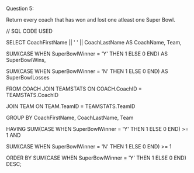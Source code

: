 Question 5:

 Return every coach that has won and lost one atleast one Super Bowl.

// SQL CODE USED 

SELECT CoachFirstName || ' ' || CoachLastName AS CoachName, Team,

SUM(CASE WHEN SuperBowlWinner = 'Y' THEN 1 ELSE 0 END) AS SuperBowlWins,

SUM(CASE WHEN SuperBowlWinner = 'N' THEN 1 ELSE 0 END) AS SuperBowlLosses

FROM COACH JOIN TEAMSTATS ON COACH.CoachID = TEAMSTATS.CoachID 

JOIN TEAM ON TEAM.TeamID = TEAMSTATS.TeamID

GROUP BY CoachFirstName, CoachLastName, Team

HAVING SUM(CASE WHEN SuperBowlWinner = 'Y' THEN 1 ELSE 0 END) >= 1 AND

SUM(CASE WHEN SuperBowlWinner = 'N' THEN 1 ELSE 0 END) >= 1

ORDER BY SUM(CASE WHEN SuperBowlWinner = 'Y' THEN 1 ELSE 0 END) DESC;
